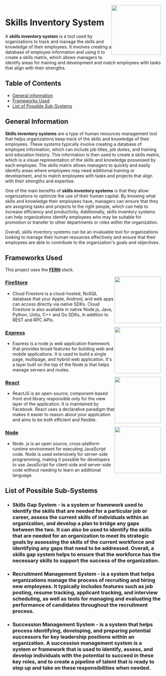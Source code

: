 <img style="float: right;" src = "https://cdn.discordapp.com/attachments/1055779099769049188/1055779161714741298/DOH_Region_X_LOGO.png" width = "160">

# **Skills Inventory System**

A **skills inventory system** is a tool used by organizations to track and manage the skills and knowledge of their employees. It involves creating a database of employee information and using it to create a skills matrix, which allows managers to identify areas for training and development and match employees with tasks that align with their strengths.


## **Table of Contents**
* [General information](#general-information)
* [Frameworks Used](#frameworks-used)
* [List of Possible Sub-Systems](#sub-systems)


## **General Information**

**Skills inventory systems** are a type of human resources management tool that helps organizations keep track of the skills and knowledge of their employees. These systems typically involve creating a database of employee information, which can include job titles, job duties, and training and education history. This information is then used to create a skills matrix, which is a visual representation of the skills and knowledge possessed by each employee. The skills matrix allows managers to quickly and easily identify areas where employees may need additional training or development, and to match employees with tasks and projects that align with their strengths and expertise.

One of the main benefits of **skills inventory systems** is that they allow organizations to optimize the use of their human capital. By knowing what skills and knowledge their employees have, managers can ensure that they are assigning tasks and projects to the right people, which can help to increase efficiency and productivity. Additionally, skills inventory systems can help organizations identify employees who may be suitable for promotion or transfer to other departments or roles within the organization.

Overall, skills inventory systems can be an invaluable tool for organizations looking to manage their human resources effectively and ensure that their employees are able to contribute to the organization's goals and objectives.



## **Frameworks Used**

This project uses the **[FERN](https://javascript.plainenglish.io/getting-started-with-the-fern-stack-firebase-express-react-node-js-2a97b93bd920#:~:text=What%20is%20FERN%3F,the%20database%20through%20their%20website.)** stack.

<img style="float: right;" src = "https://cdn.discordapp.com/attachments/1055779099769049188/1055794877033619557/Framework_-_Firestore_LOGO.png" width = "150">

### **[FireStore](https://firebase.google.com/)**
* Cloud Firestore is a cloud-hosted, NoSQL database that your Apple, Android, and web apps can access directly via native SDKs. Cloud Firestore is also available in native Node.js, Java, Python, Unity, C++ and Go SDKs, in addition to REST and RPC APIs.

<img style="float: right;" src = "https://cdn.discordapp.com/attachments/1055779099769049188/1055795666716196944/Framework_-_Express_LOGO.png" width = "150">

### **[Express](https://expressjs.com/)**
* Express is a node js web application framework that provides broad features for building web and mobile applications. It is used to build a single page, multipage, and hybrid web application. It's a layer built on the top of the Node js that helps manage servers and routes.

<img style="float: right;" src = "https://cdn.discordapp.com/attachments/1055779099769049188/1055795686425231440/Framework_-_React_LOGO.png" width = "150">

### **[React](https://reactjs.org/)**
* ReactJS is an open-source, component-based front end library responsible only for the view layer of the application. It is maintained by Facebook. React uses a declarative paradigm that makes it easier to reason about your application and aims to be both efficient and flexible.

<img style="float: right;" src = "https://cdn.discordapp.com/attachments/1055779099769049188/1055795699800883270/Framework_-_Node_LOGO.png" width = "150">

### **[Node](https://nodejs.org/en/)**
* Node. js is an open source, cross-platform runtime environment for executing JavaScript code. Node is used extensively for server-side programming, making it possible for developers to use JavaScript for client-side and server-side code without needing to learn an additional language.



## **List of Possible Sub-Systems**

* ### **Skills Gap System** - is a system or framework used to identify the skills that are needed for a particular job or career, assess the current skills of individuals within an organization, and develop a plan to bridge any gaps between the two. It can also be used to identify the skills that are needed for an organization to meet its strategic goals by assessing the skills of the current workforce and identifying any gaps that need to be addressed. Overall, a skills gap system helps to ensure that the workforce has the necessary skills to support the success of the organization.

* ### **Recruitment Management System** - is a system that helps organizations manage the process of recruiting and hiring new employees. It typically includes features such as job posting, resume tracking, applicant tracking, and interview scheduling, as well as tools for managing and evaluating the performance of candidates throughout the recruitment process.

* ### **Succession Management System** - is a system that helps process identifying, developing, and preparing potential successors for key leadership positions within an organization. A succession management system is a system or framework that is used to identify, assess, and develop individuals with the potential to succeed in these key roles, and to create a pipeline of talent that is ready to step up and take on these responsibilities when needed.
